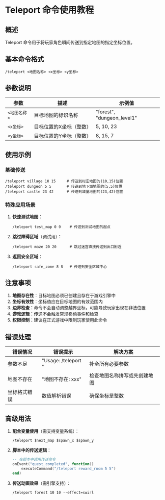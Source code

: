 # Teleport 命令使用教程

## 概述

Teleport 命令用于将玩家角色瞬间传送到指定地图的指定坐标位置。

## 基本命令格式

```
/teleport <地图名称> <x坐标> <y坐标>
```

## 参数说明

| 参数 | 描述 | 示例值 |
|------|------|--------|
| `<地图名称>` | 目标地图的标识名称 | "forest", "dungeon_level1" |
| `<x坐标>` | 目标位置的X坐标（整数） | 5, 10, 23 |
| `<y坐标>` | 目标位置的Y坐标（整数） | 8, 15, 7 |

## 使用示例

### 基础传送
```
/teleport village 10 15     # 传送到村庄地图的(10,15)位置
/teleport dungeon 5 5       # 传送到地下城地图的(5,5)位置
/teleport castle 23 42      # 传送到城堡地图的(23,42)位置
```

### 特殊应用场景
1. **快速测试地图**：
   ```
   /teleport test_map 0 0    # 传送到测试地图的起点
   ```

2. **跳过障碍区域**（调试用）：
   ```
   /teleport maze 20 20      # 跳过迷宫直接传送到出口附近
   ```

3. **返回安全区域**：
   ```
   /teleport safe_zone 8 8   # 传送到安全区域中心
   ```

## 注意事项

1. **地图存在性**：目标地图必须已创建且存在于游戏引擎中
2. **坐标有效性**：坐标值应在目标地图的有效范围内
3. **边界检查**：命令不会自动调整越界坐标，可能导致玩家出现在非法位置
4. **游戏逻辑**：传送不会触发常规移动事件和检查
5. **权限控制**：建议在正式游戏中限制玩家使用此命令

## 错误处理

| 错误情况 | 错误提示 | 解决方案 |
|----------|----------|----------|
| 参数不足 | "Usage: /teleport <map> <x> <y>" | 补全所有必要参数 |
| 地图不存在 | "地图不存在: xxx" | 检查地图名称拼写或先创建地图 |
| 坐标格式错误 | 数值解析错误 | 确保坐标是整数 |

## 高级用法

1. **配合变量使用**（需支持变量系统）：
   ```
   /teleport $next_map $spawn_x $spawn_y
   ```

2. **脚本中的传送逻辑**：
   ```lua
   -- 在脚本中调用传送命令
   onEvent("quest_completed", function()
       executeCommand("/teleport reward_room 5 5")
   end)
   ```

3. **传送动画效果**（需引擎支持）：
   ```
   /teleport forest 10 10 --effect=swirl
   ```